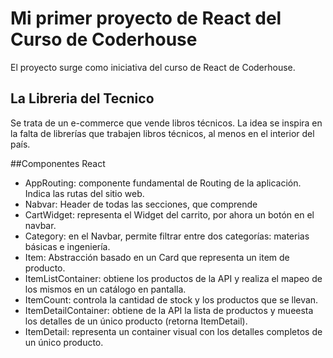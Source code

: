 # Mi primer proyecto de React del Curso de Coderhouse

El proyecto surge como iniciativa del curso de React de Coderhouse.

## La Libreria del Tecnico

Se trata de un e-commerce que vende libros técnicos. La idea se inspira en la falta de librerías que trabajen libros técnicos, al menos en el interior del país.


##Componentes React

- AppRouting: componente fundamental de Routing de la aplicación. Indica las rutas del sitio web.
- Nabvar: Header de todas las secciones, que comprende 
- CartWidget: representa el Widget del carrito, por ahora un botón en el navbar.
- Category: en el Navbar, permite filtrar entre dos categorías: materias básicas e ingeniería.
- Item: Abstracción basado en un Card que representa un item de producto.
- ItemListContainer: obtiene los productos de la API y realiza el mapeo de los mismos en un catálogo en pantalla.
- ItemCount: controla la cantidad de stock y los productos que se llevan.
- ItemDetailContainer: obtiene de la API la lista de productos y mueesta los detalles de un único producto (retorna ItemDetail).
- ItemDetail: representa un container visual con los detalles completos de un único producto. 
